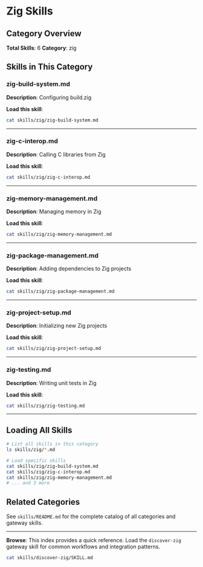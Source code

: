 # Zig Skills

## Category Overview

**Total Skills**: 6
**Category**: zig

## Skills in This Category

### zig-build-system.md
**Description**: Configuring build.zig

**Load this skill**:
```bash
cat skills/zig/zig-build-system.md
```

---

### zig-c-interop.md
**Description**: Calling C libraries from Zig

**Load this skill**:
```bash
cat skills/zig/zig-c-interop.md
```

---

### zig-memory-management.md
**Description**: Managing memory in Zig

**Load this skill**:
```bash
cat skills/zig/zig-memory-management.md
```

---

### zig-package-management.md
**Description**: Adding dependencies to Zig projects

**Load this skill**:
```bash
cat skills/zig/zig-package-management.md
```

---

### zig-project-setup.md
**Description**: Initializing new Zig projects

**Load this skill**:
```bash
cat skills/zig/zig-project-setup.md
```

---

### zig-testing.md
**Description**: Writing unit tests in Zig

**Load this skill**:
```bash
cat skills/zig/zig-testing.md
```

---

## Loading All Skills

```bash
# List all skills in this category
ls skills/zig/*.md

# Load specific skills
cat skills/zig/zig-build-system.md
cat skills/zig/zig-c-interop.md
cat skills/zig/zig-memory-management.md
# ... and 3 more
```

## Related Categories

See `skills/README.md` for the complete catalog of all categories and gateway skills.

---

**Browse**: This index provides a quick reference. Load the `discover-zig` gateway skill for common workflows and integration patterns.

```bash
cat skills/discover-zig/SKILL.md
```
